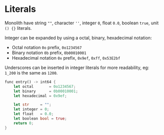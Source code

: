 # Literals

Monolith have string `""`, character `''`, integer `0`, float `0.0`, boolean `true`, unit `() {}` literals.

Integer can be expanded by using a octal, binary, hexadecimal notation:
- Octal notation `0o` prefix, `0o1234567`
- Binary notation `0b` prefix, `0b00010001`
- Hexadecimal notation `0x` prefix, `0x9ef`, `0xff`, `0x53E2bf`

Underscores can be inserted in integer literals for more readability, eg: `1_200` is the same as `1200`.

```rust
func entry() -> int64 {
    let octal       = 0o1234567;
    let binary      = 0b00010001;
    let hexadecimal = 0x9ef;

    let str     = "";
    let integer = 0;
    let float   = 0.0;
    let boolean bool = true;
    return 0;
}
```